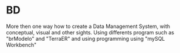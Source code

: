 # BD

More then one way how to create a Data Management System, with conceptual, visual and other sights. Using differents program such as "brModelo" and "TerraER" and using programming using "mySQL Workbench"
